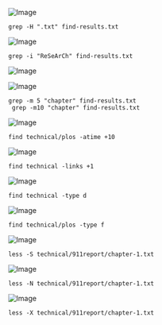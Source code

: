 

![Image](grep-H.png)

```
grep -H ".txt" find-results.txt
```

![Image](grep-i.png)

```
grep -i "ReSeArCh" find-results.txt
```

![Image](grep-i-reg.png)


![Image](grep-m-num.png)

```
grep -m 5 "chapter" find-results.txt
 grep -m10 "chapter" find-results.txt 
```


![Image](find-atime.png)

```
find technical/plos -atime +10
```


![Image](find-links.png)

```
find technical -links +1
```


![Image](find-type-d.png)


```
find technical -type d
```


![Image](find-type-f.png)

```
find technical/plos -type f
```


![Image](less-S.png)


```
less -S technical/911report/chapter-1.txt
```


![Image](less-N.png)

```
less -N technical/911report/chapter-1.txt
```


![Image](less-X.png)

```
less -X technical/911report/chapter-1.txt
```